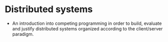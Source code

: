 # Distributed systems

- An introduction into competing programming in order to build, evaluate and justify distributed systems organized according to the client/server paradigm.